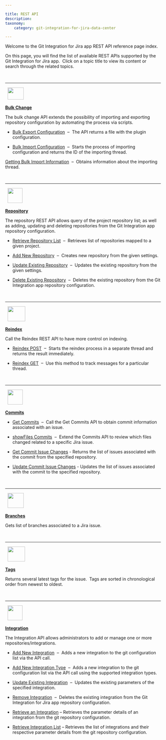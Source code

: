 ```yaml
---

title: REST API
description:
taxonomy:
    category: git-integration-for-jira-data-center

---
```


Welcome to the Git Integration for Jira app REST API reference page index.

On this page, you will find the list of available REST APIs supported by the Git Integration for Jira app.  Click on a topic title to view its content or search through the related topics.

&nbsp;
<hr>
&nbsp;

<img src='/wp-content/uploads/gij-bbb-bulkchg-icon.png' width=52 height=39 />

[**Bulk Change**](/git-integration-for-jira-data-center/bulk-change-gij-self-managed)

The bulk change API extends the possibility of importing and exporting repository configuration by automating the process via scripts.

*   [Bulk Export Configuration](/git-integration-for-jira-data-center/bulk-export-gij-self-managed)  –  The API returns a file with the plugin configuration.

*   [Bulk Import Configuration](/git-integration-for-jira-data-center/bulk-import-gij-self-managed)  –  Starts the process of importing configuration and returns the ID of the importing thread.

[Getting Bulk Import Information](/git-integration-for-jira-data-center/get-bulk-import-information-gij-self-managed)  –  Obtains information about the importing thread.

&nbsp;
<hr>
&nbsp;

<img src='/wp-content/uploads/gij-bbb-repoapi-icon.png' width=48 height=48 />

[**Repository**](/git-integration-for-jira-data-center/repository-api-gij-self-managed)

The repository REST API allows query of the project repository list; as well as adding, updating and deleting repositories from the Git Integration app repository configuration.

*   [Retrieve Repository List](/git-integration-for-jira-data-center/retrieve-repository-list-gij-self-managed)  –  Retrieves list of repositories mapped to a given project.

*   [Add New Repository](/git-integration-for-jira-data-center/add-new-repository-gij-self-managed)  –  Creates new repository from the given settings.

*   [Update Existing Repository](/git-integration-for-jira-data-center/update-existing-repository-gij-self-managed)  –  Updates the existing repository from the given settings.

*   [Delete Existing Repository](/git-integration-for-jira-data-center/delete-existing-repository-gij-self-managed)  –  Deletes the existing repository from the Git Integration app repository configuration.

&nbsp;
<hr>
&nbsp;

<img src='/wp-content/uploads/gij-bbb-reindexapi-icon.png' width=57 height=48 />

[**Reindex**](/git-integration-for-jira-data-center/reindex-api-gij-self-managed)

Call the Reindex REST API to have more control on indexing.

*   [Reindex POST](/git-integration-for-jira-data-center/reindex-post-api-gij-self-managed)  –  Starts the reindex process in a separate thread and returns the result immediately.

*   [Reindex GET](/git-integration-for-jira-data-center/reindex-get-api-gij-self-managed)  –  Use this method to track messages for a particular thread.

&nbsp;
<hr>
&nbsp;

<img src='/wp-content/uploads/gij-bbb-commitsapi-icon.png' width=49 height=48 />

[**Commits**](/git-integration-for-jira-data-center/commits-api-gij-self-managed)

*   [Get Commits](/git-integration-for-jira-data-center/get-commits-gij-self-managed)  –  Call the Get Commits API to obtain commit information associated with an issue.

*   [showFiles Commits](/git-integration-for-jira-data-center/showfiles-gij-self-managed)  –  Extend the Commits API to review which files changed related to a specific Jira issue.

*   [Get Commit Issue Changes](/git-integration-for-jira-data-center/get-commit-issue-changes-gij-self-managed) - Returns the list of issues associated with the commit from the specified repository.

*   [Update Commit Issue Changes](/git-integration-for-jira-data-center/update-commit-issue-changes-gij-self-managed) - Updates the list of issues associated with the commit to the specified repository.

&nbsp;
<hr>
&nbsp;

<img src='/wp-content/uploads/gij-bbb-branchesapi-icon.png' width=52 height=48 />

[**Branches**](/git-integration-for-jira-data-center/branches-api-gij-self-managed)

Gets list of branches associated to a Jira issue.

&nbsp;
<hr>
&nbsp;

<img src='/wp-content/uploads/gij-bbb-tagsapi-icon.png' width=56 height=48 />

[**Tags**](/git-integration-for-jira-data-center/tags-api-gij-self-managed)

Returns several latest tags for the issue.  Tags are sorted in chronological order from newest to oldest.

&nbsp;
<hr>
&nbsp;

<img src='/wp-content/uploads/gij-bbb-repoapi-icon.png' width=48 height=48 />

[**Integration**](/git-integration-for-jira-data-center/integration-api-gij-self-managed)

The Integration API allows administrators to add or manage one or more repositories/integrations.

*   [Add New Integration](/git-integration-for-jira-data-center/add-new-integration-gij-self-managed)  –  Adds a new integration to the git configuration list via the API call.

*   [Add New Integration Type](/git-integration-for-jira-data-center/add-new-integration-type-api-examples-gij-self-managed)  –  Adds a new integration to the git configuration list via the API call using the supported integration types.

*   [Update Existing Integration](/git-integration-for-jira-data-center/update-existing-integration-gij-self-managed)  –  Updates the existing parameters of the specified integration.

*   [Remove Integration](/git-integration-for-jira-data-center/remove-integration-gij-self-managed)  –  Deletes the existing integration from the Git Integration for Jira app repository configuration.

*   [Retrieve an Integration](/git-integration-for-jira-data-center/retrieve-an-integration-gij-self-managed) – Retrieves the parameter details of an integration from the git repository configuration.

*   [Retrieve Integration List](/git-integration-for-jira-data-center/retrieve-integration-list-gij-self-managed) – Retrieves the list of integrations and their respective parameter details from the git repository configuration.

